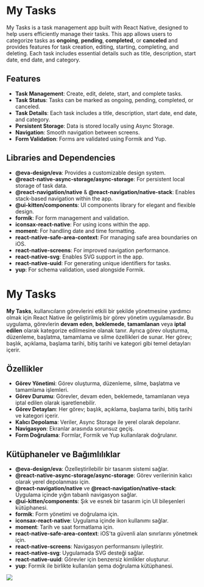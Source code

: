 # My Tasks

My Tasks is a task management app built with React Native, designed to help users efficiently manage their tasks. This app allows users to categorize tasks as **ongoing**, **pending**, **completed**, or **canceled** and provides features for task creation, editing, starting, completing, and deleting. Each task includes essential details such as title, description, start date, end date, and category.

## Features

- **Task Management**: Create, edit, delete, start, and complete tasks.
- **Task Status**: Tasks can be marked as ongoing, pending, completed, or canceled.
- **Task Details**: Each task includes a title, description, start date, end date, and category.
- **Persistent Storage**: Data is stored locally using Async Storage.
- **Navigation**: Smooth navigation between screens.
- **Form Validation**: Forms are validated using Formik and Yup.

## Libraries and Dependencies

- **@eva-design/eva**: Provides a customizable design system.
- **@react-native-async-storage/async-storage**: For persistent local storage of task data.
- **@react-navigation/native** & **@react-navigation/native-stack**: Enables stack-based navigation within the app.
- **@ui-kitten/components**: UI components library for elegant and flexible design.
- **formik**: For form management and validation.
- **iconsax-react-native**: For using icons within the app.
- **moment**: For handling date and time formatting.
- **react-native-safe-area-context**: For managing safe area boundaries on iOS.
- **react-native-screens**: For improved navigation performance.
- **react-native-svg**: Enables SVG support in the app.
- **react-native-uuid**: For generating unique identifiers for tasks.
- **yup**: For schema validation, used alongside Formik.


# My Tasks

**My Tasks**, kullanıcıların görevlerini etkili bir şekilde yönetmesine yardımcı olmak için React Native ile geliştirilmiş bir görev yönetim uygulamasıdır. Bu uygulama, görevlerin **devam eden**, **beklemede**, **tamamlanan** veya **iptal edilen** olarak kategorize edilmesine olanak tanır. Ayrıca görev oluşturma, düzenleme, başlatma, tamamlama ve silme özellikleri de sunar. Her görev; başlık, açıklama, başlama tarihi, bitiş tarihi ve kategori gibi temel detayları içerir.

## Özellikler

- **Görev Yönetimi**: Görev oluşturma, düzenleme, silme, başlatma ve tamamlama işlemleri.
- **Görev Durumu**: Görevler, devam eden, beklemede, tamamlanan veya iptal edilen olarak işaretlenebilir.
- **Görev Detayları**: Her görev; başlık, açıklama, başlama tarihi, bitiş tarihi ve kategori içerir.
- **Kalıcı Depolama**: Veriler, Async Storage ile yerel olarak depolanır.
- **Navigasyon**: Ekranlar arasında sorunsuz geçiş.
- **Form Doğrulama**: Formlar, Formik ve Yup kullanılarak doğrulanır.

## Kütüphaneler ve Bağımlılıklar

- **@eva-design/eva**: Özelleştirilebilir bir tasarım sistemi sağlar.
- **@react-native-async-storage/async-storage**: Görev verilerinin kalıcı olarak yerel depolanması için.
- **@react-navigation/native** ve **@react-navigation/native-stack**: Uygulama içinde yığın tabanlı navigasyon sağlar.
- **@ui-kitten/components**: Şık ve esnek bir tasarım için UI bileşenleri kütüphanesi.
- **formik**: Form yönetimi ve doğrulama için.
- **iconsax-react-native**: Uygulama içinde ikon kullanımı sağlar.
- **moment**: Tarih ve saat formatlama için.
- **react-native-safe-area-context**: iOS'ta güvenli alan sınırlarını yönetmek için.
- **react-native-screens**: Navigasyon performansını iyileştirir.
- **react-native-svg**: Uygulamada SVG desteği sağlar.
- **react-native-uuid**: Görevler için benzersiz kimlikler oluşturur.
- **yup**: Formik ile birlikte kullanılan şema doğrulama kütüphanesi.


![](https://github.com/Rasime-Dumlupunar/react-native-mytasks/blob/main/mytask.gif)
